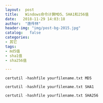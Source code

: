 ```yaml
---
layout:  post
title:   Windows命令计算MD5、SHA1和256值
date:   2018-11-29 14:03:18
author:  "唐传林"
header-img: "img/post-bg-2015.jpg"
catalog:   false
categories:
- 其它
tags:
- md5值
- sha1值
- sha256值

---
```


    certutil -hashfile yourfilename.txt MD5
    
    certutil -hashfile yourfilename.txt SHA1
    
    certutil -hashfile yourfilename.txt SHA256
    

